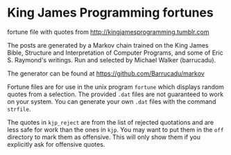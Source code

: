 King James Programming fortunes
===============================

fortune file with quotes from http://kingjamesprogramming.tumblr.com

The posts are generated by a Markov chain trained on the King James Bible,
Structure and Interpretation of Computer Programs, and some of Eric S.
Raymond's writings. Run and selected by Michael Walker (barrucadu).

The generator can be found at https://github.com/Barrucadu/markov

Fortune files are for use in the unix program `fortune` which displays
random quotes from a selection. The provided `.dat` files are not guaranteed
to work on your system. You can generate your own `.dat` files with the
command `strfile`.

The quotes in `kjp_reject` are from the list of rejected quotations and are
less safe for work than the ones in `kjp`. You may want to put them in the
`off` directory to mark them as offensive. This will only show them if you
explicitly ask for offensive quotes.
